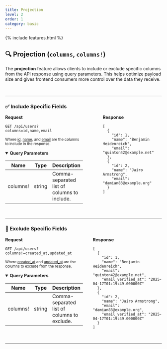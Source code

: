 ```yaml
---
title: Projection
level: 2
order: 1
category: basic
---
```


{% include features.html %}





<!-- <details open class="sup">
<summary><strong>Query Parameters</strong></summary>

| Name   | Type   | Description                                |
|--------|--------|--------------------------------------------|
| columns | string | Comma-separated list of columns to include. |

</details> -->

## 🔍 Projection (`columns`, `columns!`)

The **projection** feature allows clients to include or exclude specific columns from the API response using query parameters. This helps optimize payload size and gives frontend consumers more control over the data they receive.

<br>

---

### ✅ Include Specific Fields

<div style="display: flex; gap: 2rem; align-items: flex-start;" class="req-res">

<div style="flex: 1;" class="highlight">
<strong>Request</strong>

<pre class="highlight"><code>GET /api/users?columns=id,name,email</code></pre>

<sup>Where <ins>id</ins>, <ins>name</ins>, and <ins>email</ins> are the columns to include in the response.</sup>

<details open class="sup">
<summary><strong>Query Parameters</strong></summary>

| Name     | Type   | Description                                 |
|----------|--------|---------------------------------------------|
| columns! | string | Comma-separated list of columns to include. |
</details>

</div>

---

<div style="flex: 1;">
<strong>Response</strong>

<pre><code>[
  {
    "id": 1,
    "name": "Benjamin Heidenreich",
    "email": "quinton42@example.net"
  },
  {
    "id": 2,
    "name": "Jairo Armstrong",
    "email": "damian83@example.org"
  }
]
</code></pre>
</div>

</div>

<br>

---

### 🚫 Exclude Specific Fields

<div style="display: flex; gap: 2rem; align-items: flex-start;" class="req-res">

<div style="flex: 1;" class="highlight">
<strong>Request</strong>

<pre class="highlight"><code>GET /api/users?columns!=created_at,updated_at</code></pre>

<sup>Where <ins>created_at</ins> and <ins>updated_at</ins> are the columns to exclude from the response.</sup>

<details open class="sup">
<summary><strong>Query Parameters</strong></summary>

| Name    | Type   | Description                                |
|---------|--------|--------------------------------------------|
| columns! | string | Comma-separated list of columns to exclude. |
</details>

</div>

<div style="flex: 1;">
<strong>Response</strong>

<pre><code>[
  {
    "id": 1,
    "name": "Benjamin Heidenreich",
    "email": "quinton42@example.net",
    "email_verified_at": "2025-04-17T01:19:49.000000Z"
  },
  {
    "id": 2,
    "name": "Jairo Armstrong",
    "email": "damian83@example.org",
    "email_verified_at": "2025-04-17T01:19:49.000000Z"
  }
]
</code></pre>
</div>

</div>

<br>

---
